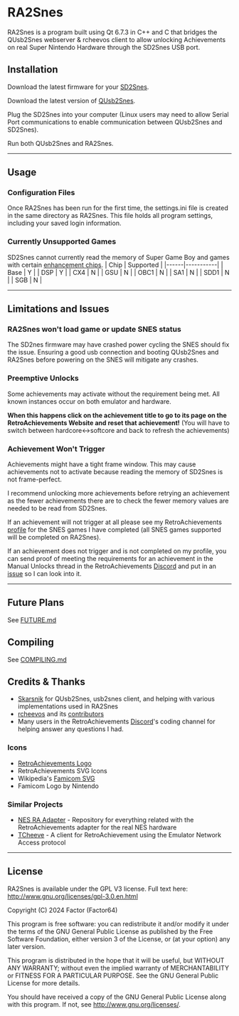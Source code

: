 # RA2Snes

RA2Snes is a program built using Qt 6.7.3 in C++ and C that bridges the QUsb2Snes webserver & rcheevos client to allow unlocking Achievements on real Super Nintendo Hardware through the SD2Snes USB port.

## Installation 

Download the latest firmware for your [SD2Snes](https://sd2snes.de/blog/downloads).

Download the latest version of [QUsb2Snes](https://github.com/Skarsnik/QUsb2snes/releases).

Plug the SD2Snes into your computer (Linux users may need to allow Serial Port communications to enable communication between QUsb2Snes and SD2Snes).

Run both QUsb2Snes and RA2Snes.

---

## Usage

### Configuration Files

Once RA2Snes has been run for the first time, the settings.ini file is created in the same directory as RA2Snes. This file holds all program settings, including your saved login information.

### Currently Unsupported Games

SD2Snes cannot currently read the memory of Super Game Boy and games with certain [enhancement chips](https://en.wikipedia.org/wiki/List_of_Super_NES_enhancement_chips).
| Chip | Supported |
|------|-----------|
| Base |     Y     | 
| DSP  |     Y     |
| CX4  |     N     | 
| GSU  |     N     |
| OBC1 |     N     |
| SA1  |     N     |
| SDD1 |     N     |
| SGB  |     N     |

---

## Limitations and Issues

### RA2Snes won't load game or update SNES status

The SD2nes firmware may have crashed power cycling the SNES should fix the issue. Ensuring a good usb connection and booting QUsb2Snes and RA2Snes before powering on the SNES will mitigate any crashes.

### Preemptive Unlocks

Some achievements may activate without the requirement being met. All known instances occur on both emulator and hardware.

**When this happens click on the achievement title to go to its page on the RetroAchievements Website and reset that achievement!** (You will have to switch between hardcore<->softcore and back to refresh the achievements)

### Achievement Won't Trigger

Achievements might have a tight frame window. This may cause achievements not to activate because reading the memory of SD2Snes is not frame-perfect. 

I recommend unlocking more achievements before retrying an achievement as the fewer achievements there are to check the fewer memory values are needed to be read from SD2Snes.

If an achievement will not trigger at all please see my RetroAchievements [profile](https://retroachievements.org/user/Factor64) for the SNES games I have completed (all SNES games supported will be completed on RA2Snes).

If an achievement does not trigger and is not completed on my profile, you can send proof of meeting the requirements for an achievement in the Manual Unlocks thread in the RetroAchievements [Discord](https://discord.gg/dq2E4hE) and put in an [issue](https://github.com/Factor-64/ra2snes/issues) so I can look into it.

---

## Future Plans

See [FUTURE.md](FUTURE.md)

## Compiling

See [COMPILING.md](COMPILING.md)

## Credits & Thanks

* [Skarsnik](https://github.com/Skarsnik) for QUsb2Snes, usb2snes client, and helping with various implementations used in RA2Snes
* [rcheevos](https://github.com/RetroAchievements/rcheevos) and its [contributors](https://github.com/RetroAchievements/rcheevos/graphs/contributors)
* Many users in the RetroAchievements [Discord](https://discord.gg/dq2E4hE)'s coding channel for helping answer any questions I had.

### Icons

* [RetroAchievements Logo](https://retroachievements.org/)
* RetroAchievements SVG Icons
* Wikipedia's [Famicom SVG](https://en.wikipedia.org/wiki/File:Super_Famicom_logo.svg)
* Famicom Logo by Nintendo

### Similar Projects

* [NES RA Adapter](https://github.com/odelot/nes-ra-adapter) - Repository for everything related with the RetroAchievements adapter for the real NES hardware
* [TCheeve](https://github.com/Skarsnik/TCheeve) - A client for RetroAchievement using the Emulator Network Access protocol

---

## License

RA2Snes is available under the GPL V3 license.  Full text here: <http://www.gnu.org/licenses/gpl-3.0.en.html>

Copyright (C) 2024 Factor (Factor64)

This program is free software: you can redistribute it and/or modify
it under the terms of the GNU General Public License as published by
the Free Software Foundation, either version 3 of the License, or
(at your option) any later version.

This program is distributed in the hope that it will be useful,
but WITHOUT ANY WARRANTY; without even the implied warranty of
MERCHANTABILITY or FITNESS FOR A PARTICULAR PURPOSE.  See the
GNU General Public License for more details.

You should have received a copy of the GNU General Public License
along with this program.  If not, see <http://www.gnu.org/licenses/>.
